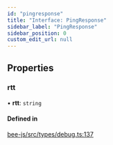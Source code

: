 ```yaml
---
id: "pingresponse"
title: "Interface: PingResponse"
sidebar_label: "PingResponse"
sidebar_position: 0
custom_edit_url: null
---
```


## Properties

### rtt

• **rtt**: `string`

#### Defined in

[bee-js/src/types/debug.ts:137](https://github.com/ethersphere/bee-js/blob/0e69ca1/src/types/debug.ts#L137)
